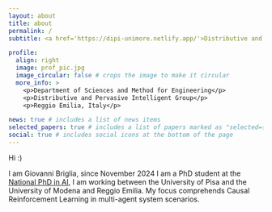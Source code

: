 ```yaml
---
layout: about
title: about
permalink: /
subtitle: <a href='https://dipi-unimore.netlify.app/'>Distributive and Pervasive Intelligent Group</a>. giovanni.briglia@unimore.it

profile:
  align: right
  image: prof_pic.jpg
  image_circular: false # crops the image to make it circular
  more_info: >
    <p>Department of Sciences and Method for Engineering</p>
    <p>Distributive and Pervasive Intelligent Group</p>
    <p>Reggio Emilia, Italy</p>

news: true # includes a list of news items
selected_papers: true # includes a list of papers marked as "selected={true}"
social: true # includes social icons at the bottom of the page
---
```


Hi :)

I am Giovanni Briglia, since November 2024 I am a PhD student at the [National PhD in AI](https://phd-ai-society.di.unipi.it/en/),
I am working between the University of Pisa and the University of Modena and Reggio Emilia.
My focus comprehends Causal Reinforcement Learning in multi-agent system scenarios.
